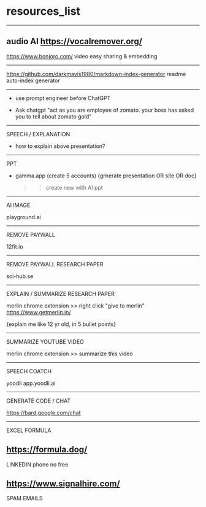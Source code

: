 # resources_list


------------------------------------------------------------

audio AI
https://vocalremover.org/
------------------------------------------------------------

https://www.bonjoro.com/
video easy sharing & embedding

------------------------------------------------------------


https://github.com/darkmavis1980/markdown-index-generator
readme auto-index generator

------------------------------------------------------------


* use prompt engineer before ChatGPT

* Ask chatgpt "act as you are employee of zomato. your boss has asked you to tell about zomato gold"
------------------------------------------------------------
SPEECH / EXPLANATION

* how to explain above presentation?
------------------------------------------------------------
PPT

* gamma.app  (create 5 accounts)   {grnerate presentation OR site OR doc}
    >> create new with AI
    >> ppt

-------------------------------------------------------------
AI IMAGE

playground.ai

-------------------------------------------------------------
REMOVE PAYWALL

12fit.io


-------------------------------------------------------------
REMOVE PAYWALL RESEARCH PAPER

sci-hub.se

-------------------------------------------------------------
EXPLAIN / SUMMARIZE RESEARCH PAPER

merlin chrome extension  >> right click "give to merlin"
https://www.getmerlin.in/

{explain me like 12 yr old, in 5 bullet points}

-------------------------------------------------------------
SUMMARIZE YOUTUBE VIDEO

merlin chrome extension >> summarize this video

-------------------------------------------------------------
SPEECH COATCH

yoodli  app.yoodli.ai

-------------------------------------------------------------
GENERATE CODE / CHAT

https://bard.google.com/chat

-------------------------------------------------------------
EXCEL FORMULA

https://formula.dog/
-------------------------------------------------------------
LINKEDIN phone no free

https://www.signalhire.com/
-------------------------------------------------------------
SPAM EMAILS
